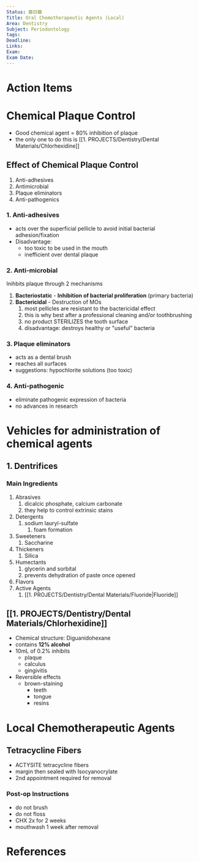 ```yaml
---
Status: 🟥🟨🟩
Title: Oral Chemotherapeutic Agents (Local)
Area: Dentistry
Subject: Periodontology
tags: 
Deadline: 
Links: 
Exam: 
Exam Date:
---
```

# Action Items

# Chemical Plaque Control
- Good chemical agent = 80% inhibition of plaque 
- the only one to do this is [[1. PROJECTS/Dentistry/Dental Materials/Chlorhexidine]] 

## Effect of Chemical Plaque Control 
1. Anti-adhesives
2. Antimicrobial
3. Plaque eliminators
4. Anti-pathogenics

### 1. Anti-adhesives 
- acts over the superficial pellicle to avoid initial bacterial adhesion/fixation
- Disadvantage:
	- too toxic to be used in the mouth
	- inefficient over dental plaque
### 2. Anti-microbial
Inihbits plaque through 2 mechanisms
1. **Bacteriostatic** - **Inhibition of bacterial proliferation** (primary bacteria)
2. **Bactericidal** - Destruction of MOs 
	1. most pellicles are resistant to the bactericidal effect 
	2. this is why best after a professional cleaning and/or toothbrushing 
	3. no product STERILIZES the tooth surface 
	4. disadvantage: destroys healthy or "useful" bacteria 

### 3. Plaque eliminators 
- acts as a dental brush
- reaches all surfaces 
- suggestions: hypochlorite solutions (too toxic)

### 4. Anti-pathogenic 
- eliminate pathogenic expression of bacteria 
- no advances in research

# Vehicles for administration of chemical agents 

## 1. Dentrifices
### Main Ingredients
1. Abrasives
	1. dicalcic phosphate, calcium carbonate
	2. they help to control extrinsic stains
2. Detergents
	1. sodium lauryl-sulfate
		1. foam formation
3. Sweeteners
	1. Saccharine
4. Thickeners
	1. Silica
5. Humectants
	1. glycerin and sorbital
	2. prevents dehydration of paste once opened
6. Flavors
7. Active Agents
	1. [[1. PROJECTS/Dentistry/Dental Materials/Fluoride|Fluoride]]

## [[1. PROJECTS/Dentistry/Dental Materials/Chlorhexidine]] 
- Chemical structure: Diguanidohexane
- contains **12% alcohol** 
- 10mL of 0.2% inhibits 
	- plaque 
	- calculus
	- gingivitis 
- Reversible effects
	- brown-staining 
		- teeth
		- tongue
		- resins 




# Local Chemotherapeutic Agents 

## Tetracycline Fibers
- ACTYSITE tetracycline fibers
- margin then sealed with Isocyanocrylate 
- 2nd appointment required for removal 

### Post-op Instructions
- do not brush
- do not floss
- CHX 2x for 2 weeks
- mouthwash 1 week after removal





# References

